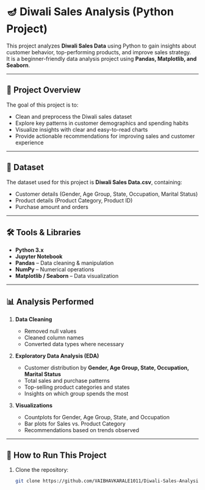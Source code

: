 # 🪔 Diwali Sales Analysis (Python Project)

This project analyzes **Diwali Sales Data** using Python to gain insights about customer behavior, top-performing products, and improve sales strategy.  
It is a beginner-friendly data analysis project using **Pandas, Matplotlib, and Seaborn**.

---

## 📌 Project Overview

The goal of this project is to:
- Clean and preprocess the Diwali sales dataset
- Explore key patterns in customer demographics and spending habits
- Visualize insights with clear and easy-to-read charts
- Provide actionable recommendations for improving sales and customer experience

---

## 📂 Dataset

The dataset used for this project is **Diwali Sales Data.csv**, containing:
- Customer details (Gender, Age Group, State, Occupation, Marital Status)
- Product details (Product Category, Product ID)
- Purchase amount and orders

---

## 🛠️ Tools & Libraries

- **Python 3.x**
- **Jupyter Notebook**
- **Pandas** – Data cleaning & manipulation  
- **NumPy** – Numerical operations  
- **Matplotlib / Seaborn** – Data visualization  

---

## 📊 Analysis Performed

1. **Data Cleaning**
   - Removed null values
   - Cleaned column names
   - Converted data types where necessary

2. **Exploratory Data Analysis (EDA)**
   - Customer distribution by **Gender, Age Group, State, Occupation, Marital Status**
   - Total sales and purchase patterns
   - Top-selling product categories and states
   - Insights on which group spends the most

3. **Visualizations**
   - Countplots for Gender, Age Group, State, and Occupation
   - Bar plots for Sales vs. Product Category
   - Recommendations based on trends observed

---

## 🚀 How to Run This Project

1. Clone the repository:
   ```bash
   git clone https://github.com/VAIBHAVKARALE1011/Diwali-Sales-Analysis.git
